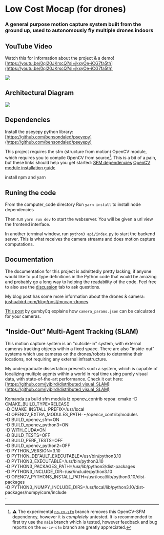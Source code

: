 # Low Cost Mocap (for drones)

### A general purpose motion capture system built from the ground up, used to autonomously fly multiple drones indoors

## YouTube Video
Watch this for information about the project & a demo!
[https://youtu.be/0ql20JKrscQ?si=jkxyOe-iCG7fa5th](https://youtu.be/0ql20JKrscQ?si=jkxyOe-iCG7fa5th)

[<img src="https://github.com/jyjblrd/Mocap-Drones/blob/main/images/thumbnail.png">](https://youtu.be/0ql20JKrscQ?si=jkxyOe-iCG7fa5th)

## Architectural Diagram
![](https://github.com/jyjblrd/Mocap-Drones/blob/main/images/architecture.png?raw=true)

## Dependencies
Install the pseyepy python library: [https://github.com/bensondaled/pseyepy](https://github.com/bensondaled/pseyepy)

This project requires the sfm (structure from motion) OpenCV module, which requires you to compile OpenCV from source[^1]. This is a bit of a pain, but these links should help you get started: [SFM dependencies](https://docs.opencv.org/4.x/db/db8/tutorial_sfm_installation.html) [OpenCV module installation guide](https://github.com/opencv/opencv_contrib/blob/master/README.md)

[^1]: ⚠️ The experimental [`no-cv-sfm`](https://github.com/jyjblrd/Low-Cost-Mocap/tree/no-cv-sfm) branch removes this OpenCV-SFM dependency, however it is *completely* untested. It is recommended to first try use the `main` branch which is tested, however feedback and bug reports on the `no-cv-sfm` branch are greatly appreciated. 

install npm and yarn

## Runing the code

From the computer_code directory Run `yarn install` to install node dependencies 

Then run `yarn run dev` to start the webserver. You will be given a url view the frontend interface.

In another terminal window, run `python3 api/index.py` to start the backend server. This is what receives the camera streams and does motion capture computations.

## Documentation
The documentation for this project is admittedly pretty lacking, if anyone would like to put type definitions in the Python code that would be amazing and probably go a long way to helping the readability of the code. Feel free to also use the [discussion](https://github.com/jyjblrd/Mocap-Drones/discussions) tab to ask questions.

My blog post has some more information about the drones & camera: [joshuabird.com/blog/post/mocap-drones](https://joshuabird.com/blog/post/mocap-drones)

[This post](https://github.com/jyjblrd/Low-Cost-Mocap/discussions/11#discussioncomment-9380283) by gumby0q explains how `camera_params.json` can be calculated for your cameras.



## "Inside-Out" Multi-Agent Tracking (SLAM)
This motion capture system is an "outside-in" system, with external cameras tracking objects within a fixed space. There are also "inside-out" systems which use cameras on the drones/robots to determine their locations, not requiring any external infrastructure. 

My undergraduate dissertation presents such a system, which is capable of localizing multiple agents within a world in real time using purely visual data, with state-of-the-art performance. Check it out here: [https://github.com/jyjblrd/distributed_visual_SLAM](https://github.com/jyjblrd/distributed_visual_SLAM)



Komanda za build sfm modula iz opencv_contrib repoa:
cmake -D CMAKE_BUILD_TYPE=RELEASE \
      -D CMAKE_INSTALL_PREFIX=/usr/local \
      -D OPENCV_EXTRA_MODULES_PATH=~/opencv_contrib/modules \
      -D BUILD_opencv_sfm=ON \
      -D BUILD_opencv_python3=ON \
      -D WITH_CUDA=ON \
      -D BUILD_TESTS=OFF \
      -D BUILD_PERF_TESTS=OFF \
      -D BUILD_opencv_python2=OFF \
      -D PYTHON_VERSION=3.10 \
      -D PYTHON_DEFAULT_EXECUTABLE=/usr/bin/python3.10 \
      -D PYTHON3_EXECUTABLE=/usr/bin/python3.10 \
      -D PYTHON3_PACKAGES_PATH=/usr/lib/python3/dist-packages \
      -D PYTHON3_INCLUDE_DIR=/usr/include/python3.10 \
      -D OPENCV_PYTHON3_INSTALL_PATH=/usr/local/lib/python3.10/dist-packages \
      -D PYTHON3_NUMPY_INCLUDE_DIRS=/usr/local/lib/python3.10/dist-packages/numpy/core/include \
      ..